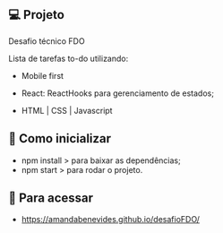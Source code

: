 
## 💻 Projeto

Desafio técnico FDO

Lista de tarefas to-do utilizando:

- Mobile first

- React:
ReactHooks para gerenciamento de estados;

- HTML | CSS | Javascript

## 🤔 Como inicializar

- npm install > para baixar as dependências;
- npm start > para rodar o projeto.

## 💫 Para acessar

- https://amandabenevides.github.io/desafioFDO/

